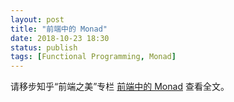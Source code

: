 ```yaml
---
layout: post
title: "前端中的 Monad"
date: 2018-10-23 18:30
status: publish
tags: [Functional Programming, Monad]
---
```


请移步知乎“前端之美”专栏 [前端中的 Monad](https://zhuanlan.zhihu.com/p/47130217) 查看全文。
